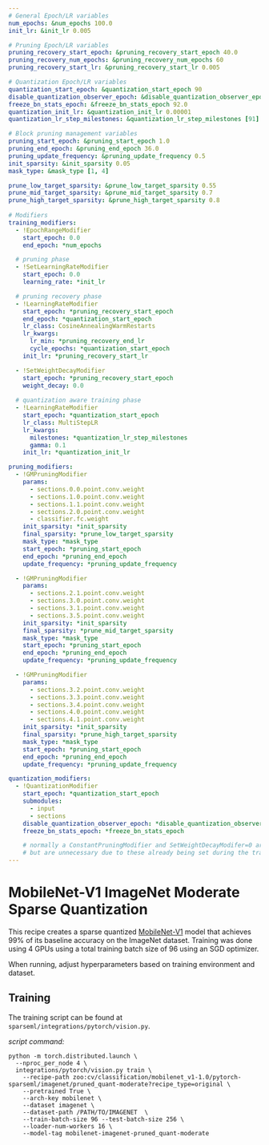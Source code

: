 ```yaml
---
# General Epoch/LR variables
num_epochs: &num_epochs 100.0
init_lr: &init_lr 0.005

# Pruning Epoch/LR variables
pruning_recovery_start_epoch: &pruning_recovery_start_epoch 40.0
pruning_recovery_num_epochs: &pruning_recovery_num_epochs 60
pruning_recovery_start_lr: &pruning_recovery_start_lr 0.005

# Quantization Epoch/LR variables
quantization_start_epoch: &quantization_start_epoch 90
disable_quantization_observer_epoch: &disable_quantization_observer_epoch 92.0
freeze_bn_stats_epoch: &freeze_bn_stats_epoch 92.0
quantization_init_lr: &quantization_init_lr 0.00001
quantization_lr_step_milestones: &quantization_lr_step_milestones [91]

# Block pruning management variables
pruning_start_epoch: &pruning_start_epoch 1.0
pruning_end_epoch: &pruning_end_epoch 36.0
pruning_update_frequency: &pruning_update_frequency 0.5
init_sparsity: &init_sparsity 0.05
mask_type: &mask_type [1, 4]

prune_low_target_sparsity: &prune_low_target_sparsity 0.55
prune_mid_target_sparsity: &prune_mid_target_sparsity 0.7
prune_high_target_sparsity: &prune_high_target_sparsity 0.8
  
# Modifiers
training_modifiers:
  - !EpochRangeModifier
    start_epoch: 0.0
    end_epoch: *num_epochs

  # pruning phase
  - !SetLearningRateModifier
    start_epoch: 0.0
    learning_rate: *init_lr

  # pruning recovery phase
  - !LearningRateModifier
    start_epoch: *pruning_recovery_start_epoch
    end_epoch: *quantization_start_epoch
    lr_class: CosineAnnealingWarmRestarts
    lr_kwargs:
      lr_min: *pruning_recovery_end_lr
      cycle_epochs: *quantization_start_epoch
    init_lr: *pruning_recovery_start_lr

  - !SetWeightDecayModifier
    start_epoch: *pruning_recovery_start_epoch
    weight_decay: 0.0
    
  # quantization aware training phase
  - !LearningRateModifier
    start_epoch: *quantization_start_epoch
    lr_class: MultiStepLR
    lr_kwargs:
      milestones: *quantization_lr_step_milestones
      gamma: 0.1
    init_lr: *quantization_init_lr

pruning_modifiers:
  - !GMPruningModifier
    params:
      - sections.0.0.point.conv.weight
      - sections.1.0.point.conv.weight
      - sections.1.1.point.conv.weight
      - sections.2.0.point.conv.weight
      - classifier.fc.weight
    init_sparsity: *init_sparsity
    final_sparsity: *prune_low_target_sparsity
    mask_type: *mask_type
    start_epoch: *pruning_start_epoch
    end_epoch: *pruning_end_epoch
    update_frequency: *pruning_update_frequency

  - !GMPruningModifier
    params:
      - sections.2.1.point.conv.weight
      - sections.3.0.point.conv.weight
      - sections.3.1.point.conv.weight
      - sections.3.5.point.conv.weight
    init_sparsity: *init_sparsity
    final_sparsity: *prune_mid_target_sparsity
    mask_type: *mask_type
    start_epoch: *pruning_start_epoch
    end_epoch: *pruning_end_epoch
    update_frequency: *pruning_update_frequency

  - !GMPruningModifier
    params:
      - sections.3.2.point.conv.weight
      - sections.3.3.point.conv.weight
      - sections.3.4.point.conv.weight
      - sections.4.0.point.conv.weight
      - sections.4.1.point.conv.weight
    init_sparsity: *init_sparsity
    final_sparsity: *prune_high_target_sparsity
    mask_type: *mask_type
    start_epoch: *pruning_start_epoch
    end_epoch: *pruning_end_epoch
    update_frequency: *pruning_update_frequency

quantization_modifiers:
  - !QuantizationModifier
    start_epoch: *quantization_start_epoch
    submodules:
      - input
      - sections
    disable_quantization_observer_epoch: *disable_quantization_observer_epoch
    freeze_bn_stats_epoch: *freeze_bn_stats_epoch

    # normally a ConstantPruningModifier and SetWeightDecayModifer=0 are also added here
    # but are unnecessary due to these already being set during the training phase
---
```


# MobileNet-V1 ImageNet Moderate Sparse Quantization

This recipe creates a sparse quantized [MobileNet-V1](https://arxiv.org/abs/1704.04861) model
that achieves 99% of its baseline accuracy on the ImageNet dataset.  Training was done using
4 GPUs using a total training batch size of 96 using an SGD optimizer.

When running, adjust hyperparameters based on training environment and dataset.

## Training

The training script can be found at `sparseml/integrations/pytorch/vision.py`.

*script command:*

```
python -m torch.distributed.launch \
  --nproc_per_node 4 \
  integrations/pytorch/vision.py train \
    --recipe-path zoo:cv/classification/mobilenet_v1-1.0/pytorch-sparseml/imagenet/pruned_quant-moderate?recipe_type=original \
    --pretrained True \
    --arch-key mobilenet \
    --dataset imagenet \
    --dataset-path /PATH/TO/IMAGENET  \
    --train-batch-size 96 --test-batch-size 256 \
    --loader-num-workers 16 \
    --model-tag mobilenet-imagenet-pruned_quant-moderate
```
